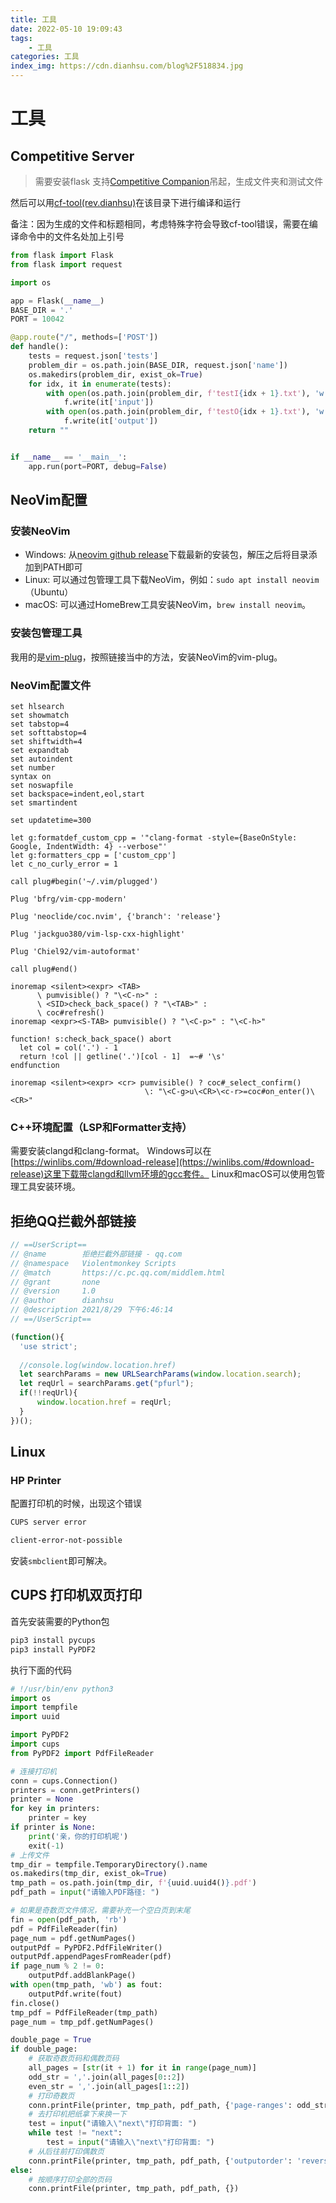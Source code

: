 ```yaml
---
title: 工具
date: 2022-05-10 19:09:43
tags:
    - 工具
categories: 工具
index_img: https://cdn.dianhsu.com/blog%2F518834.jpg
---
```


# 工具

## Competitive Server
> 需要安装flask
支持[Competitive Companion](https://github.com/jmerle/competitive-companion)吊起，生成文件夹和测试文件

然后可以用[cf-tool(rev.dianhsu)](https://github.com/dianhsu/cf-tool)在该目录下进行编译和运行

备注：因为生成的文件和标题相同，考虑特殊字符会导致cf-tool错误，需要在编译命令中的文件名处加上引号

```python
from flask import Flask
from flask import request

import os

app = Flask(__name__)
BASE_DIR = '.'
PORT = 10042

@app.route("/", methods=['POST'])
def handle():
    tests = request.json['tests']
    problem_dir = os.path.join(BASE_DIR, request.json['name'])
    os.makedirs(problem_dir, exist_ok=True)
    for idx, it in enumerate(tests):
        with open(os.path.join(problem_dir, f'testI{idx + 1}.txt'), 'w') as f:
            f.write(it['input'])
        with open(os.path.join(problem_dir, f'testO{idx + 1}.txt'), 'w') as f:
            f.write(it['output'])
    return ""


if __name__ == '__main__':
    app.run(port=PORT, debug=False)
```
## NeoVim配置

### 安装NeoVim
- Windows: 从[neovim github release](https://github.com/neovim/neovim/releases/)下载最新的安装包，解压之后将目录添加到PATH即可
- Linux: 可以通过包管理工具下载NeoVim，例如：`sudo apt install neovim`（Ubuntu）
- macOS: 可以通过HomeBrew工具安装NeoVim，`brew install neovim`。
### 安装包管理工具
我用的是[vim-plug](https://github.com/junegunn/vim-plug)，按照链接当中的方法，安装NeoVim的vim-plug。

### NeoVim配置文件

```vim
set hlsearch
set showmatch
set tabstop=4
set softtabstop=4
set shiftwidth=4
set expandtab
set autoindent
set number
syntax on
set noswapfile
set backspace=indent,eol,start
set smartindent

set updatetime=300

let g:formatdef_custom_cpp = '"clang-format -style={BaseOnStyle: Google, IndentWidth: 4} --verbose"'
let g:formatters_cpp = ['custom_cpp']
let c_no_curly_error = 1

call plug#begin('~/.vim/plugged')

Plug 'bfrg/vim-cpp-modern'

Plug 'neoclide/coc.nvim', {'branch': 'release'}

Plug 'jackguo380/vim-lsp-cxx-highlight'

Plug 'Chiel92/vim-autoformat'

call plug#end()

inoremap <silent><expr> <TAB>
      \ pumvisible() ? "\<C-n>" :
      \ <SID>check_back_space() ? "\<TAB>" :
      \ coc#refresh()
inoremap <expr><S-TAB> pumvisible() ? "\<C-p>" : "\<C-h>"

function! s:check_back_space() abort
  let col = col('.') - 1
  return !col || getline('.')[col - 1]  =~# '\s'
endfunction

inoremap <silent><expr> <cr> pumvisible() ? coc#_select_confirm()
                              \: "\<C-g>u\<CR>\<c-r>=coc#on_enter()\<CR>"
```

### C++环境配置（LSP和Formatter支持）
需要安装clangd和clang-format。
Windows可以在[https://winlibs.com/#download-release](https://winlibs.com/#download-release)这里下载带clangd和llvm环境的gcc套件。
Linux和macOS可以使用包管理工具安装环境。

## 拒绝QQ拦截外部链接

```javascript
// ==UserScript==
// @name        拒绝拦截外部链接 - qq.com
// @namespace   Violentmonkey Scripts
// @match       https://c.pc.qq.com/middlem.html
// @grant       none
// @version     1.0
// @author      dianhsu
// @description 2021/8/29 下午6:46:14
// ==/UserScript==

(function(){
  'use strict';
  
  //console.log(window.location.href)
  let searchParams = new URLSearchParams(window.location.search);
  let reqUrl = searchParams.get("pfurl");
  if(!!reqUrl){
      window.location.href = reqUrl;
  }
})();
```

## Linux

### HP Printer
配置打印机的时候，出现这个错误

```bash
CUPS server error

client-error-not-possible
```

安装`smbclient`即可解决。

## CUPS 打印机双页打印
首先安装需要的Python包
```bash
pip3 install pycups
pip3 install PyPDF2
```
执行下面的代码
```python
# !/usr/bin/env python3
import os
import tempfile
import uuid

import PyPDF2
import cups
from PyPDF2 import PdfFileReader

# 连接打印机
conn = cups.Connection()
printers = conn.getPrinters()
printer = None
for key in printers:
    printer = key
if printer is None:
    print('亲，你的打印机呢')
    exit(-1)
# 上传文件
tmp_dir = tempfile.TemporaryDirectory().name
os.makedirs(tmp_dir, exist_ok=True)
tmp_path = os.path.join(tmp_dir, f'{uuid.uuid4()}.pdf')
pdf_path = input("请输入PDF路径: ")

# 如果是奇数页文件情况，需要补充一个空白页到末尾
fin = open(pdf_path, 'rb')
pdf = PdfFileReader(fin)
page_num = pdf.getNumPages()
outputPdf = PyPDF2.PdfFileWriter()
outputPdf.appendPagesFromReader(pdf)
if page_num % 2 != 0:
    outputPdf.addBlankPage()
with open(tmp_path, 'wb') as fout:
    outputPdf.write(fout)
fin.close()
tmp_pdf = PdfFileReader(tmp_path)
page_num = tmp_pdf.getNumPages()

double_page = True
if double_page:
    # 获取奇数页码和偶数页码
    all_pages = [str(it + 1) for it in range(page_num)]
    odd_str = ','.join(all_pages[0::2])
    even_str = ','.join(all_pages[1::2])
    # 打印奇数页
    conn.printFile(printer, tmp_path, pdf_path, {'page-ranges': odd_str})
    # 去打印机把纸拿下来换一下
    test = input("请输入\"next\"打印背面: ")
    while test != "next":
        test = input("请输入\"next\"打印背面: ")
    # 从后往前打印偶数页
    conn.printFile(printer, tmp_path, pdf_path, {'outputorder': 'reverse', 'page-ranges': even_str})
else:
    # 按顺序打印全部的页码
    conn.printFile(printer, tmp_path, pdf_path, {})

```

